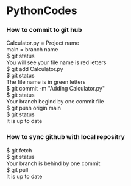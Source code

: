 # PythonCodes
### How to commit to git hub <br>
Calculator.py = Project name <br>
main = branch name <br>
$ git status <br>
You will see your file name is red letters <br>
$ git add Calculator.py <br>
$ git status <br>
The file name is in green letters <br>
$ git commit -m "Adding Calculator.py" <br>
$ git status <br>
Your branch begind by one commit file <br>
$ git push origin main <br>
$ git status <br>
It is up to date <br>

### How to sync github with local repositry
$ git fetch <br>
$ git status <br>
Your branch is behind by one commit <br>
$ git pull <br>
It is up to date <br>
